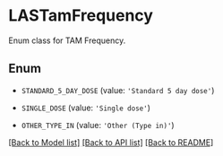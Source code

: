 # LASTamFrequency

Enum class for TAM Frequency.

## Enum

* `STANDARD_5_DAY_DOSE` (value: `'Standard 5 day dose'`)

* `SINGLE_DOSE` (value: `'Single dose'`)

* `OTHER_TYPE_IN` (value: `'Other (Type in)'`)

[[Back to Model list]](../README.md#documentation-for-models) [[Back to API list]](../README.md#documentation-for-api-endpoints) [[Back to README]](../README.md)


